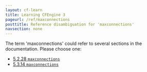 ```yaml
---
layout: cf-learn
title: Learning CFEngine 3
pageurl: /ref/maxconnections
posttitle: Reference disambiguation for 'maxconnections'
navsection: none
---
```


The term 'maxconnections' could refer to several sections in the documentation. Please choose one:

- [5.2.28 <code>maxconnections</code>](https://cfengine.com/manuals/cf3-Reference#maxconnections-in-agent)
- [5.3.14 <code>maxconnections</code>](https://cfengine.com/manuals/cf3-Reference#maxconnections-in-server)
